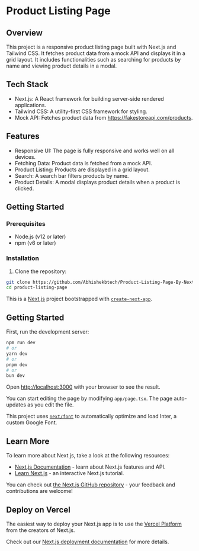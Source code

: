 # Product Listing Page

## Overview
This project is a responsive product listing page built with Next.js and Tailwind CSS. It fetches product data from a mock API and displays it in a grid layout. It includes functionalities such as searching for products by name and viewing product details in a modal.

## Tech Stack
- Next.js: A React framework for building server-side rendered applications.
- Tailwind CSS: A utility-first CSS framework for styling.
- Mock API: Fetches product data from https://fakestoreapi.com/products.

## Features
- Responsive UI: The page is fully responsive and works well on all devices.
- Fetching Data: Product data is fetched from a mock API.
- Product Listing: Products are displayed in a grid layout.
- Search: A search bar filters products by name.
- Product Details: A modal displays product details when a product is clicked.

## Getting Started

### Prerequisites
- Node.js (v12 or later)
- npm (v6 or later)

### Installation

1. Clone the repository:
```bash
git clone https://github.com/Abhishekbtech/Product-Listing-Page-By-Next.js.git
cd product-listing-page
```









This is a [Next.js](https://nextjs.org/) project bootstrapped with [`create-next-app`](https://github.com/vercel/next.js/tree/canary/packages/create-next-app).

## Getting Started

First, run the development server:

```bash
npm run dev
# or
yarn dev
# or
pnpm dev
# or
bun dev
```

Open [http://localhost:3000](http://localhost:3000) with your browser to see the result.

You can start editing the page by modifying `app/page.tsx`. The page auto-updates as you edit the file.

This project uses [`next/font`](https://nextjs.org/docs/basic-features/font-optimization) to automatically optimize and load Inter, a custom Google Font.

## Learn More

To learn more about Next.js, take a look at the following resources:

- [Next.js Documentation](https://nextjs.org/docs) - learn about Next.js features and API.
- [Learn Next.js](https://nextjs.org/learn) - an interactive Next.js tutorial.

You can check out [the Next.js GitHub repository](https://github.com/vercel/next.js/) - your feedback and contributions are welcome!

## Deploy on Vercel

The easiest way to deploy your Next.js app is to use the [Vercel Platform](https://vercel.com/new?utm_medium=default-template&filter=next.js&utm_source=create-next-app&utm_campaign=create-next-app-readme) from the creators of Next.js.

Check out our [Next.js deployment documentation](https://nextjs.org/docs/deployment) for more details.
